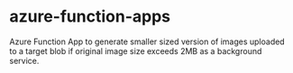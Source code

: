 # azure-function-apps
Azure Function App to generate smaller sized version of images uploaded to a target blob if original image size exceeds 2MB as a background service.
